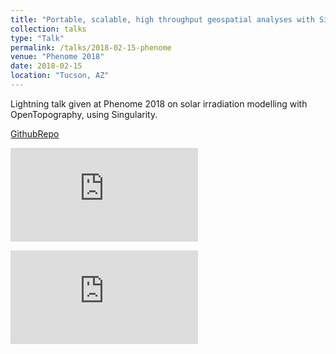 ```yaml
---
title: "Portable, scalable, high throughput geospatial analyses with Singularity containers on cloud and high performance computing"
collection: talks
type: "Talk"
permalink: /talks/2018-02-15-phenome
venue: "Phenome 2018"
date: 2018-02-15
location: "Tucson, AZ"
---
```


Lightning talk given at Phenome 2018 on solar irradiation modelling with OpenTopography, using Singularity. 

[GithubRepo](https://github.com/cyverse-gis/eemt)

![Link to presentation](https://github.com/tyson-swetnam/tyson-swetnam.github.io/blob/master/_talks/Swetnam_Tyson_Phenome2018_Singularity.pdf)

![Link to poster](https://github.com/tyson-swetnam/tyson-swetnam.github.io/blob/master/_talks/tyson_swetnam_phenome_poster.pdf)
